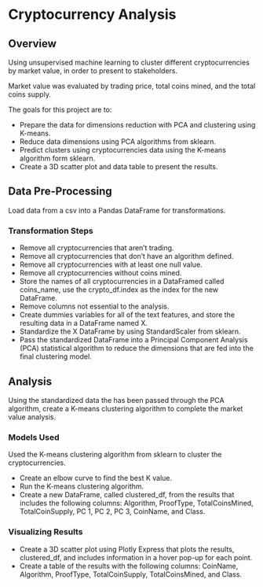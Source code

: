 # Cryptocurrency Analysis

## Overview

Using unsupervised machine learning to cluster different cryptocurrencies by market value, in order to present to stakeholders. 

Market value was evaluated  by trading price, total coins mined, and the total coins supply.

The goals for this project are to:
* Prepare the data for dimensions reduction with PCA and clustering using K-means.
* Reduce data dimensions using PCA algorithms from sklearn.
* Predict clusters using cryptocurrencies data using the K-means algorithm form sklearn.
* Create a 3D scatter plot and data table to present the results.

## Data Pre-Processing
Load data from a csv into a Pandas DataFrame for transformations.

### Transformation Steps
* Remove all cryptocurrencies that aren’t trading. 
* Remove all cryptocurrencies that don’t have an algorithm defined. 
* Remove all cryptocurrencies with at least one null value. 
* Remove all cryptocurrencies without coins mined.
* Store the names of all cryptocurrencies in a DataFramed called coins_name, use the crypto_df.index as the index for the new DataFrame.
* Remove columns not essential to the analysis.
* Create dummies variables for all of the text features, and store the resulting data in a DataFrame named X.
* Standardize the X DataFrame by using StandardScaler from sklearn.
* Pass the standardized DataFrame into a Principal Component Analysis (PCA) statistical algorithm to reduce the dimensions that are fed into the final clustering model.    

## Analysis
Using the standardized data the has been passed through the PCA algorithm, create a K-means clustering algorithm to complete the market value analysis. 

### Models Used 
Used the K-means clustering algorithm from sklearn to cluster the cryptocurrencies. 
* Create an elbow curve to find the best K value.
* Run the K-means clustering algorithm.
* Create a new DataFrame, called clustered_df, from the results that includes the following columns: Algorithm, ProofType, TotalCoinsMined, TotalCoinSupply, PC 1, PC 2, PC 3, CoinName, and Class.

### Visualizing Results
* Create a 3D scatter plot using Plotly Express that plots the results, clustered_df, and includes information in a hover pop-up for each point.
* Create a table of the results with the following columns: CoinName, Algorithm, ProofType, TotalCoinSupply, TotalCoinsMined, and Class.

